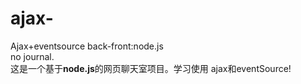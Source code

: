 # ajax-
Ajax+eventsource  back-front:node.js  
no journal.   
这是一个基于**node.js**的网页聊天室项目。学习使用 ajax和eventSource!
